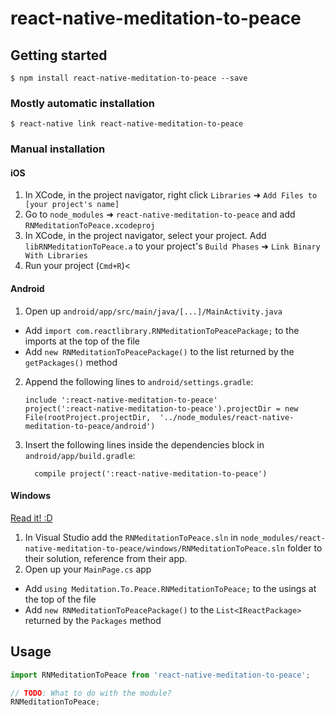 
# react-native-meditation-to-peace

## Getting started

`$ npm install react-native-meditation-to-peace --save`

### Mostly automatic installation

`$ react-native link react-native-meditation-to-peace`

### Manual installation


#### iOS

1. In XCode, in the project navigator, right click `Libraries` ➜ `Add Files to [your project's name]`
2. Go to `node_modules` ➜ `react-native-meditation-to-peace` and add `RNMeditationToPeace.xcodeproj`
3. In XCode, in the project navigator, select your project. Add `libRNMeditationToPeace.a` to your project's `Build Phases` ➜ `Link Binary With Libraries`
4. Run your project (`Cmd+R`)<

#### Android

1. Open up `android/app/src/main/java/[...]/MainActivity.java`
  - Add `import com.reactlibrary.RNMeditationToPeacePackage;` to the imports at the top of the file
  - Add `new RNMeditationToPeacePackage()` to the list returned by the `getPackages()` method
2. Append the following lines to `android/settings.gradle`:
  	```
  	include ':react-native-meditation-to-peace'
  	project(':react-native-meditation-to-peace').projectDir = new File(rootProject.projectDir, 	'../node_modules/react-native-meditation-to-peace/android')
  	```
3. Insert the following lines inside the dependencies block in `android/app/build.gradle`:
  	```
      compile project(':react-native-meditation-to-peace')
  	```

#### Windows
[Read it! :D](https://github.com/ReactWindows/react-native)

1. In Visual Studio add the `RNMeditationToPeace.sln` in `node_modules/react-native-meditation-to-peace/windows/RNMeditationToPeace.sln` folder to their solution, reference from their app.
2. Open up your `MainPage.cs` app
  - Add `using Meditation.To.Peace.RNMeditationToPeace;` to the usings at the top of the file
  - Add `new RNMeditationToPeacePackage()` to the `List<IReactPackage>` returned by the `Packages` method


## Usage
```javascript
import RNMeditationToPeace from 'react-native-meditation-to-peace';

// TODO: What to do with the module?
RNMeditationToPeace;
```
  